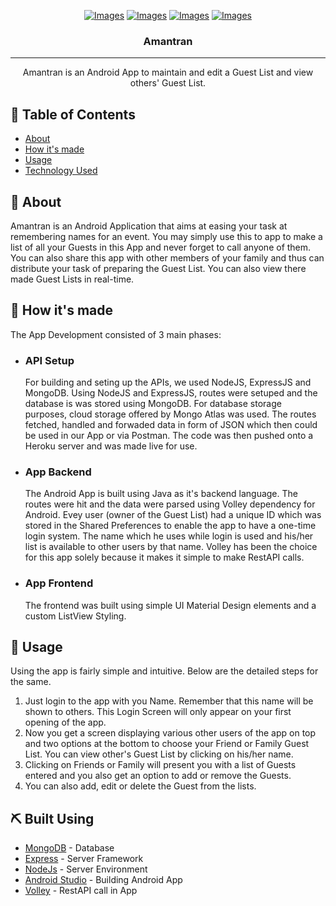 <p align="center">
  <a href="" rel="noopener">
 <img src=""https://github.com/AtulSingh72/Amantran/blob/master/images/image1.jpg"" alt="Images"></a>
  <a href="" rel="noopener">
 <img src=""https://github.com/AtulSingh72/Amantran/blob/master/images/image3.jpg"" alt="Images"></a>
  <a href="" rel="noopener">
 <img src=""https://github.com/AtulSingh72/Amantran/blob/master/images/image2.jpg"" alt="Images"></a>
  <a href="" rel="noopener">
 <img src=""https://github.com/AtulSingh72/Amantran/blob/master/images/image4.jpg"" alt="Images"></a>
</p>

<h3 align="center">Amantran</h3>

---

<p align="center"> Amantran is an Android App to maintain and edit a Guest List and view others' Guest List.
    <br> 
</p>

## 📝 Table of Contents

- [About](#about)
- [How it's made](#howtouse)
- [Usage](#usage)
- [Technology Used](#tech)  

## 🧐 About <a name = "about"></a>

Amantran is an Android Application that aims at easing your task at remembering names for an event. You may simply use this to app to make a list of all your Guests in this App and never forget to call anyone of them. You can also share this app with other members of your family and thus can distribute your task of preparing the Guest List. You can also view there made Guest Lists in real-time.

## :thinking: How it's made <a name = "howtouse"></a>
The App Development consisted of 3 main phases:
- ### API Setup
  For building and seting up the APIs, we used NodeJS, ExpressJS and MongoDB. Using NodeJS and ExpressJS, routes were setuped and the database is was stored using MongoDB. For database storage purposes, cloud storage offered by Mongo Atlas was used. The routes fetched, handled and forwaded data in form of JSON which then could be used in our App or via Postman.
  The code was then pushed onto a Heroku server and was made live for use.

- ### App Backend
  The Android App is built using Java as it's backend language. The routes were hit and the data were parsed using Volley dependency for Android. Evey user (owner of the Guest List) had a unique ID which was stored in the Shared Preferences to enable the app to have a one-time login system. The name which he uses while login is used and his/her list is available to other users by that name. Volley has been the choice for this app solely because it makes it simple to make RestAPI calls.

- ### App Frontend
  The frontend was built using simple UI Material Design elements and a custom ListView Styling.

## 🎈 Usage <a name="usage"></a>

Using the app is fairly simple and intuitive. Below are the detailed steps for the same.
1. Just login to the app with you Name. Remember that this name will be shown to others. This Login Screen will only appear on your first opening of the app.
2. Now you get a screen displaying various other users of the app on top and two options at the bottom to choose your Friend or Family Guest List. You can view other's Guest List by clicking on his/her name.
3. Clicking on Friends or Family will present you with a list of Guests entered and you also get an option to add or remove the Guests.
4. You can also add, edit or delete the Guest from the lists.

## ⛏️ Built Using <a name = "built_using"></a>

- [MongoDB](https://www.mongodb.com/) - Database
- [Express](https://expressjs.com/) - Server Framework
- [NodeJs](https://nodejs.org/en/) - Server Environment
- [Android Studio](https://developer.android.com/studio) - Building Android App
- [Volley](https://developer.android.com/training/volley) - RestAPI call in App
